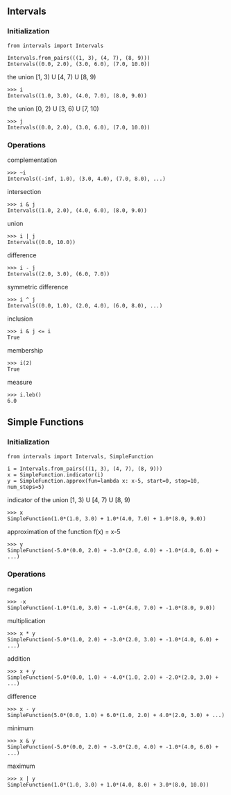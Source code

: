 
## Intervals
### Initialization
```
from intervals import Intervals

Intervals.from_pairs(((1, 3), (4, 7), (8, 9)))
Intervals((0.0, 2.0), (3.0, 6.0), (7.0, 10.0))
```
the union [1, 3) U [4, 7) U [8, 9)
```
>>> i
Intervals((1.0, 3.0), (4.0, 7.0), (8.0, 9.0))
```
the union [0, 2) U [3, 6) U [7, 10)
```
>>> j
Intervals((0.0, 2.0), (3.0, 6.0), (7.0, 10.0))

```
### Operations
complementation
```
>>> ~i
Intervals((-inf, 1.0), (3.0, 4.0), (7.0, 8.0), ...)
```
intersection
```
>>> i & j
Intervals((1.0, 2.0), (4.0, 6.0), (8.0, 9.0))
```
union
```
>>> i | j
Intervals((0.0, 10.0))
```
difference
```
>>> i - j
Intervals((2.0, 3.0), (6.0, 7.0))
```
symmetric difference
```
>>> i ^ j
Intervals((0.0, 1.0), (2.0, 4.0), (6.0, 8.0), ...)
```
inclusion
```
>>> i & j <= i
True
```
membership
```
>>> i(2)
True
```
measure
```
>>> i.leb()
6.0
```
## Simple Functions
### Initialization
```
from intervals import Intervals, SimpleFunction

i = Intervals.from_pairs(((1, 3), (4, 7), (8, 9)))
x = SimpleFunction.indicator(i)
y = SimpleFunction.approx(fun=lambda x: x-5, start=0, stop=10, num_steps=5)
```
indicator of the union [1, 3) U [4, 7) U [8, 9)
```
>>> x
SimpleFunction(1.0*(1.0, 3.0) + 1.0*(4.0, 7.0) + 1.0*(8.0, 9.0))
```
approximation of the function f(x) = x-5
```
>>> y
SimpleFunction(-5.0*(0.0, 2.0) + -3.0*(2.0, 4.0) + -1.0*(4.0, 6.0) + ...)
```
### Operations
negation
```
>>> -x
SimpleFunction(-1.0*(1.0, 3.0) + -1.0*(4.0, 7.0) + -1.0*(8.0, 9.0))
```
multiplication
```
>>> x * y
SimpleFunction(-5.0*(1.0, 2.0) + -3.0*(2.0, 3.0) + -1.0*(4.0, 6.0) + ...)
```
addition
```
>>> x + y
SimpleFunction(-5.0*(0.0, 1.0) + -4.0*(1.0, 2.0) + -2.0*(2.0, 3.0) + ...)
```
difference
```
>>> x - y
SimpleFunction(5.0*(0.0, 1.0) + 6.0*(1.0, 2.0) + 4.0*(2.0, 3.0) + ...)
```
minimum
```
>>> x & y
SimpleFunction(-5.0*(0.0, 2.0) + -3.0*(2.0, 4.0) + -1.0*(4.0, 6.0) + ...)
```
maximum
```
>>> x | y
SimpleFunction(1.0*(1.0, 3.0) + 1.0*(4.0, 8.0) + 3.0*(8.0, 10.0))
```
